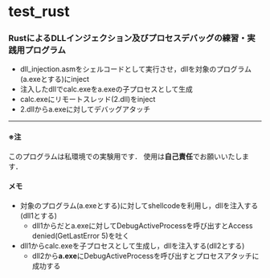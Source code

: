# test_rust

### RustによるDLLインジェクション及びプロセスデバッグの練習・実践用プログラム
- dll_injection.asmをシェルコードとして実行させ，dllを対象のプログラム(a.exeとする)にinject
- 注入したdllでcalc.exeをa.exeの子プロセスとして生成
- calc.exeにリモートスレッド(2.dll)をinject
- 2.dllからa.exeに対してデバッグアタッチ

---
#### ※注 
このプログラムは私環境での実験用です．
使用は**自己責任**でお願いいたします．

#### メモ
- 対象のプログラム(a.exeとする)に対してshellcodeを利用し，dllを注入する(dll1とする)
    - dll1からだとa.exeに対してDebugActiveProcessを呼び出すとAccess denied(GetLastError 5)を吐く
- dll1からcalc.exeを子プロセスとして生成し，dllを注入する(dll2とする)
    - dll2から**a.exe**にDebugActiveProcessを呼び出すとプロセスアタッチに成功する